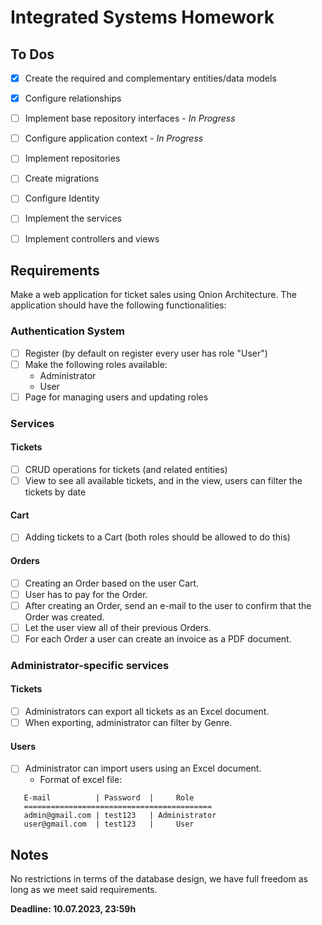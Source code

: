 ﻿# Integrated Systems Homework

## To Dos
 - [X] Create the required and complementary entities/data models
 - [X] Configure relationships
 - [ ] Implement base repository interfaces - *In Progress*
 - [ ] Configure application context - *In Progress*
 - [ ] Implement repositories
 - [ ] Create migrations
 - [ ] Configure Identity
 - [ ] Implement the services
 - [ ] Implement controllers and views


## Requirements

Make a web application for ticket sales using Onion Architecture. The application should have the following functionalities:

### Authentication System

 - [ ] Register (by default on register every user has role "User")
 - [ ] Make the following roles available:
   - Administrator
   - User
 - [ ] Page for managing users and updating roles
 
 ### Services

 #### Tickets
 - [ ] CRUD operations for tickets (and related entities)
 - [ ] View to see all available tickets, and in the view, users can filter the tickets by date
 
 #### Cart
 - [ ] Adding tickets to a Cart (both roles should be allowed to do this)
 
 #### Orders
 - [ ] Creating an Order based on the user Cart.
 - [ ] User has to pay for the Order.
 - [ ] After creating an Order, send an e-mail to the user to confirm that the Order was created.
 - [ ] Let the user view all of their previous Orders.
 - [ ] For each Order a user can create an invoice as a PDF document.

 ### Administrator-specific services

 #### Tickets
 - [ ] Administrators can export all tickets as an Excel document.
 - [ ] When exporting, administrator can filter by Genre.
 
 #### Users
 - [ ] Administrator can import users using an Excel document.
   - Format of excel file:
 ```
    E-mail          | Password  |     Role
    ==========================================
    admin@gmail.com | test123   | Administrator
    user@gmail.com  | test123   |     User
 ```


## Notes

No restrictions in terms of the database design, we have full freedom as long as we meet said requirements.

**Deadline: 10.07.2023, 23:59h**
